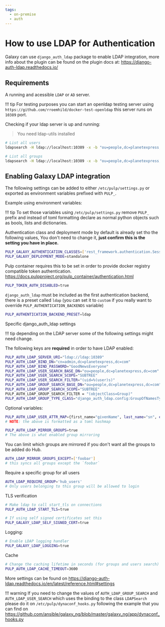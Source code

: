 ```yaml
---
tags:
  - on-premise
  - auth
---
```


# How to use LDAP for Authentication

Galaxy can use `django_auth_ldap` package to enable LDAP integration, more info about the plugin can
be found on the plugin docs at: https://django-auth-ldap.readthedocs.io/ 

## Requirements

A running and acessible `LDAP` or `AD` server.

!!! tip
    For testing purposes you can start an openldap testing server using
    `https://github.com/rroemhild/docker-test-openldap` this server runs on `10389` port.


Checking if your ldap server is up and running:

> You need ldap-utils installed

```bash
# List all users
ldapsearch -H ldap://localhost:10389 -x -b "ou=people,dc=planetexpress,dc=com" -D "cn=admin,dc=planetexpress,dc=com" -w GoodNewsEveryone "(objectClass=inetOrgPerson)"

# List all groups
ldapsearch -H ldap://localhost:10389 -x -b "ou=people,dc=planetexpress,dc=com" -D "cn=admin,dc=planetexpress,dc=com" -w GoodNewsEveryone "(objectClass=Group)"
```

## Enabling Galaxy LDAP integration

The following settings can be added to either `/etc/pulp/settings.py` or exported as environment
variables prefixed with `PULP_`.


Example using environment variables:

!!! tip
    To set those variables using `/etc/pulp/settings.py` remove `PULP_` prefix and instead of toml formatting
    declare as normal python objects such as bools, lists and dictionaries.


Authentication class and deployment mode by default is already set tho the following values, 
You don't need to change it, **just confirm this is the setting you have in place.**

```bash
PULP_GALAXY_AUTHENTICATION_CLASSES=['rest_framework.authentication.SessionAuthentication','rest_framework.authentication.TokenAuthentication','rest_framework.authentication.BasicAuthentication']
PULP_GALAXY_DEPLOYMENT_MODE=standalone
```

Pulp container requires this to be set in order to provide docker registry compatible token authentication.
https://docs.pulpproject.org/pulp_container/authentication.html

```bash
PULP_TOKEN_AUTH_DISABLED=true
```

`django_auth_ldap` must be included as the first authentication backend, there is a preset called
`ldap` (you can set it to `custom` if you really want to override `PULP_AUTHENTICATION_BACKENDS` variable)

```bash
PULP_AUTHENTICATION_BACKEND_PRESET=ldap
```

Specific django_auth_ldap settings

!!! tip
    depending on the LDAP server some of the following settings might need change.

The following keys are **required** in order to have LDAP enabled:

```bash
PULP_AUTH_LDAP_SERVER_URI="ldap://ldap:10389"
PULP_AUTH_LDAP_BIND_DN="cn=admin,dc=planetexpress,dc=com"
PULP_AUTH_LDAP_BIND_PASSWORD="GoodNewsEveryone"
PULP_AUTH_LDAP_USER_SEARCH_BASE_DN="ou=people,dc=planetexpress,dc=com"
PULP_AUTH_LDAP_USER_SEARCH_SCOPE="SUBTREE"
PULP_AUTH_LDAP_USER_SEARCH_FILTER="(uid=%(user)s)"
PULP_AUTH_LDAP_GROUP_SEARCH_BASE_DN="ou=people,dc=planetexpress,dc=com"
PULP_AUTH_LDAP_GROUP_SEARCH_SCOPE="SUBTREE"
PULP_AUTH_LDAP_GROUP_SEARCH_FILTER = "(objectClass=Group)"
PULP_AUTH_LDAP_GROUP_TYPE_CLASS="django_auth_ldap.config:GroupOfNamesType"
```

Optional variables:

```bash
PULP_AUTH_LDAP_USER_ATTR_MAP={first_name="givenName", last_name="sn", email="mail"}
# NOTE: the above is formatted as a toml hashmap

PULP_AUTH_LDAP_MIRROR_GROUPS=true
# The above is what enabled group mirroring
```

You can limit which groups are mirrored if you don't want all the groups to be added do Hub.

```bash
AUTH_LDAP_MIRROR_GROUPS_EXCEPT=['foobar']
# this syncs all groups except the `foobar`
```

Require a specific group for all users

```bash
AUTH_LDAP_REQUIRE_GROUP='hub_users'
# Only users belonging to this group will be allowed to login
```

TLS verification

```bash
# Make ldap to call start_tls on connections
PULP_AUTH_LDAP_START_TLS=true

# If using self signed certificates set this
PULP_GALAXY_LDAP_SELF_SIGNED_CERT=true
```

Logging:

```bash
# Enable LDAP logging handler
PULP_GALAXY_LDAP_LOGGING=true
```

Cache

```bash
# Change the caching lifetime in seconds (for groups and users search)
PULP_AUTH_LDAP_CACHE_TIMEOUT=3600
```


More settings can be found on https://django-auth-ldap.readthedocs.io/en/latest/reference.html#settings


!!! warning
    If you need to change the values of `AUTH_LDAP_GROUP_SEARCH` and `AUTH_LDAP_USER_SEARCH` which uses the binding to the class `LDAPSearch`
    please do it on `/etc/pulp/dynaconf_hooks.py` following the example that you can find on https://github.com/ansible/galaxy_ng/blob/master/galaxy_ng/app/dynaconf_hooks.py